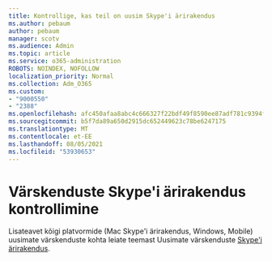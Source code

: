 ```yaml
---
title: Kontrollige, kas teil on uusim Skype'i ärirakendus
ms.author: pebaum
author: pebaum
manager: scotv
ms.audience: Admin
ms.topic: article
ms.service: o365-administration
ROBOTS: NOINDEX, NOFOLLOW
localization_priority: Normal
ms.collection: Adm_O365
ms.custom:
- "9000550"
- "2388"
ms.openlocfilehash: afc450afaa8abc4c666327f22bdf49f8590ee87adf781c9394fe75fd314791cb
ms.sourcegitcommit: b5f7da89a650d2915dc652449623c78be6247175
ms.translationtype: MT
ms.contentlocale: et-EE
ms.lasthandoff: 08/05/2021
ms.locfileid: "53930653"
---
```

# <a name="check-for-skype-for-business-updates"></a>Värskenduste Skype'i ärirakendus kontrollimine

Lisateavet kõigi platvormide (Mac Skype'i ärirakendus, Windows, Mobile) uusimate värskenduste kohta leiate teemast Uusimate värskenduste [Skype'i ärirakendus](https://support.office.com/article/follow-the-latest-updates-in-skype-for-business-cece9f93-add1-4d93-9a38-56cc598e5781).

